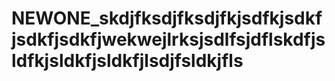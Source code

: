 # NEWONE_skdjfksdjfksdjfkjsdfkjsdkfjsdkfjsdkfjwekwejlrksjsdlfsjdflskdfjsldfkjsldkfjsldkfjlsdjfsldkjfls